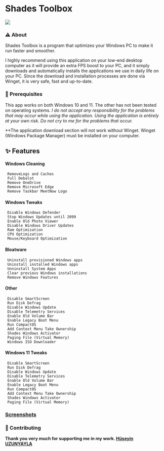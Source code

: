 # Shades Toolbox


<img src="https://github.com/shadesofdeath/Shades-Toolbox/raw/main/Image/logo.png">



### ⚠️ About 

Shades Toolbox is a program that optimizes your Windows PC to make it run faster and smoother.

I highly recommend using this application on your low-end desktop computer as it will provide an extra FPS boost to your PC, and it simply downloads and automatically installs the applications we use in daily life on your PC. Since the download and installation processes are done via Winget, it is very safe, fast and up-to-date.



### 🛑 Prerequisites

This app works on both Windows 10 and 11. The other has not been tested on operating systems. *I do not accept any responsibility for the problems that may occur while using the application. Using the application is entirely at your own risk. Do not cry to me for the problems that occur.*

**The application download section will not work without Winget. Winget (Windows Package Manager) must be installed on your computer.


## ✨ Features
#### Windows Cleaning
     RemoveLogs and Caches
     Full Debalot
     Remove OneDrive
     Remove Microsoft Edge
     Remove Taskbar MeetNow Logo
#### Windows Tweaks
     Disable Windows Defender
     Stop Windows Updates until 2099
     Enable Old Photo Viewer
     Disable Windows Driver Updates
     Ram Optimization
     CPU Optimization
     Mouse/Keyboard Optimization
#### Bloatware
     Uninstall provisioned Windows apps
     Uninstall installed Windows apps
     Unninstall System Apps
     Clear previous Windows installations
     Remove Windows Features
#### Other
     Disable SmartScreen
     Run Disk Defrag
     Disable Windows Update
     Disable Telemetry Services
     Enable Old Volume Bar
     Enable Legacy Boot Menu
     Run CompactOS
     Add Context Menu Take Ownership
     Shades Windows Activator
     Paging File (Virtual Memory)
     Windows ISO Downloader
#### Windows 11 Tweaks
     Disable SmartScreen
     Run Disk Defrag
     Disable Windows Update
     Disable Telemetry Services
     Enable Old Volume Bar
     Enable Legacy Boot Menu
     Run CompactOS
     Add Context Menu Take Ownership
     Shades Windows Activator
     Paging File (Virtual Memory)



### [Screenshots](http://https://github.com/shadesofdeath/Shades-Toolbox/tree/main/Image "Screenshots")



### 🤝 Contributing

**Thank you very much for supporting me in my work. [Hüseyin UZUNYAYLA](https://github.com/OgnitorenKs "Hüseyin UZUNYAYLA")**
